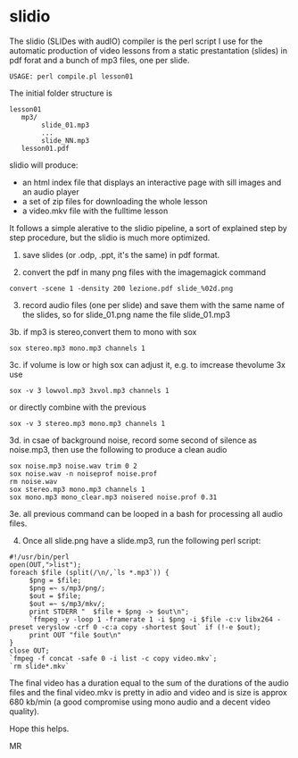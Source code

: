 # slidio

The slidio (SLIDes with audIO) compiler is the perl script I use for the automatic production of video lessons from a static prestantation (slides) in pdf forat and a bunch of mp3 files, one per slide. 
```
USAGE: perl compile.pl lesson01
```
The initial folder structure is 
```
lesson01
   mp3/
        slide_01.mp3
        ...
        slide_NN.mp3
   lesson01.pdf
```
slidio will produce:
- an html index file that displays an interactive page with sill images and an audio player
- a set of zip files for downloading the whole lesson
- a video.mkv file with the fulltime lesson


It follows a simple alerative to the slidio pipeline, a sort of explained step by step procedure, but the slidio is much more optimized.

1. save slides (or .odp, .ppt, it's the same) in pdf format.

2. convert the pdf in many png files with the imagemagick command
```
convert -scene 1 -density 200 lezione.pdf slide_%02d.png
```
3. record audio files (one per slide) and save them with the same name of the slides, so for slide_01.png name the file slide_01.mp3

3b. if mp3 is stereo,convert them to mono with sox
```
sox stereo.mp3 mono.mp3 channels 1
```
3c. if volume is low or high sox can adjust it, e.g. to imcrease thevolume 3x use 
```
sox -v 3 lowvol.mp3 3xvol.mp3 channels 1
```
   or directly combine with the previous 
```
sox -v 3 stereo.mp3 mono.mp3 channels 1 
```
3d. in csae of background noise, record some second of silence as noise.mp3, then use the following to produce a clean audio
```
sox noise.mp3 noise.wav trim 0 2
sox noise.wav -n noiseprof noise.prof
rm noise.wav
sox stereo.mp3 mono.mp3 channels 1
sox mono.mp3 mono_clear.mp3 noisered noise.prof 0.31
```
3e. all previous command can be looped in a bash for processing all audio files.

4. Once all slide.png have a slide.mp3, run the following perl script:
```
#!/usr/bin/perl
open(OUT,">list");
foreach $file (split(/\n/,`ls *.mp3`)) {
     $png = $file;
     $png =~ s/mp3/png/;
     $out = $file;
     $out =~ s/mp3/mkv/;
     print STDERR "  $file + $png -> $out\n";
     `ffmpeg -y -loop 1 -framerate 1 -i $png -i $file -c:v libx264 -preset veryslow -crf 0 -c:a copy -shortest $out` if (!-e $out);
     print OUT "file $out\n"
}
close OUT;
`fmpeg -f concat -safe 0 -i list -c copy video.mkv`;
`rm slide*.mkv`
```
The final video has a duration equal to the sum of the durations of the audio files and the final video.mkv is pretty in adio and video and is size is approx 680 kb/min (a good compromise using mono audio and a decent video quality).

Hope this helps.

MR
